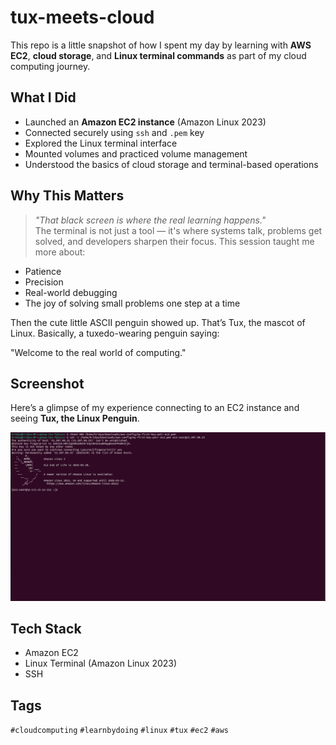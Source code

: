 # tux-meets-cloud

This repo is a little snapshot of how I spent my day by learning with **AWS EC2**, **cloud storage**, and **Linux terminal commands** as part of my cloud computing journey.


## What I Did

- Launched an **Amazon EC2 instance** (Amazon Linux 2023)
- Connected securely using `ssh` and `.pem` key
- Explored the Linux terminal interface
- Mounted volumes and practiced volume management
- Understood the basics of cloud storage and terminal-based operations


## Why This Matters

> _"That black screen is where the real learning happens."_  
The terminal is not just a tool — it's where systems talk, problems get solved, and developers sharpen their focus. This session taught me more about:
- Patience
- Precision
- Real-world debugging
- The joy of solving small problems one step at a time

Then the cute little ASCII penguin showed up.
That’s Tux, the mascot of Linux. Basically, a tuxedo-wearing penguin saying:

"Welcome to the real world of computing."

## Screenshot

Here’s a glimpse of my experience connecting to an EC2 instance and seeing **Tux, the Linux Penguin**.

![EC2 Linux Screenshot](images/linux-bird.png)


## Tech Stack

- Amazon EC2
- Linux Terminal (Amazon Linux 2023)
- SSH


## Tags

`#cloudcomputing` `#learnbydoing` `#linux` `#tux` `#ec2` `#aws`


